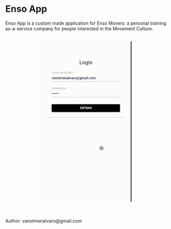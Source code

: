 # Enso App<br>
Enso App is a custom made application for Enso Movers: a personal training as-a-service company for people interested in the Movement Culture.<br><br>
<p align="center">
  <img src="/Demo.gif" height="500"/>
</p><br><br>
Author: vanolmenalvaro@gmail.com
